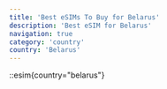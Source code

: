 ```yaml
---
title: 'Best eSIMs To Buy for Belarus'
description: 'Best eSIM for Belarus'
navigation: true
category: 'country'
country: 'Belarus'
---
```


::esim{country="belarus"}
